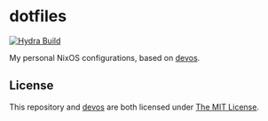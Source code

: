 # dotfiles

[![Hydra Build](https://img.shields.io/endpoint?label=main%2Fall-checks.x86_64-linux&url=https%3A%2F%2Fnuc-proxy.li7g.com%2Fhydra%2Fjob%2Fdotfiles%2Fmain%2Fall-checks.x86_64-linux%2Fshield)](https://nuc-proxy.li7g.com/hydra/job/dotfiles/main/all-checks.x86_64-linux)

My personal NixOS configurations, based on [devos].

## License

This repository and [devos] are both licensed under [The MIT License][mit].

[devos]: https://github.com/divnix/devos "divnix/devos"
[mit]: https://opensource.org/licenses/MIT "The MIT License"
